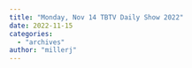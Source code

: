 ```yaml
---
title: "Monday, Nov 14 TBTV Daily Show 2022"
date: 2022-11-15
categories: 
  - "archives"
author: "millerj"
---
```



